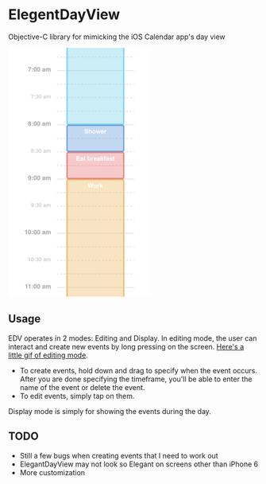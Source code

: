 # ElegentDayView

Objective-C library for mimicking the iOS Calendar app's day view

<img src = "https://github.com/mdmueller3/ElegentDayView/blob/master/EGV.PNG" height = 500px>

## Usage

EDV operates in 2 modes: Editing and Display. In editing mode, the user can interact and create new events by long pressing on the screen. [Here's a little gif of editing mode](https://gfycat.com/WildWiltedFalcon).

- To create events, hold down and drag to specify when the event occurs. After you are done specifying the timeframe, you'll be able to enter the name of the event or delete the event.
- To edit events, simply tap on them.

Display mode is simply for showing the events during the day.

## TODO
- Still a few bugs when creating events that I need to work out
- ElegantDayView may not look so Elegant on screens other than iPhone 6
- More customization
